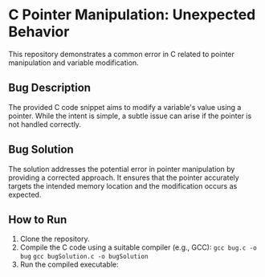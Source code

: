 # C Pointer Manipulation: Unexpected Behavior

This repository demonstrates a common error in C related to pointer manipulation and variable modification.

## Bug Description
The provided C code snippet aims to modify a variable's value using a pointer. While the intent is simple, a subtle issue can arise if the pointer is not handled correctly.

## Bug Solution
The solution addresses the potential error in pointer manipulation by providing a corrected approach. It ensures that the pointer accurately targets the intended memory location and the modification occurs as expected.

## How to Run
1. Clone the repository.
2. Compile the C code using a suitable compiler (e.g., GCC):
   `gcc bug.c -o bug`
   `gcc bugSolution.c -o bugSolution`
3. Run the compiled executable: